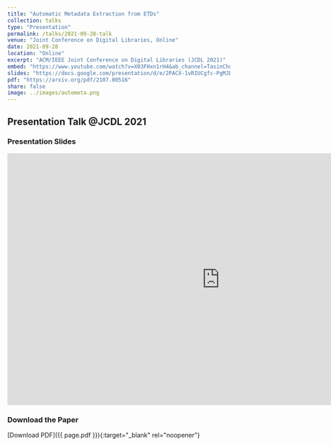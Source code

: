 ```yaml
---
title: "Automatic Metadata Extraction from ETDs"
collection: talks
type: "Presentation"
permalink: /talks/2021-09-28-talk
venue: "Joint Conference on Digital Libraries, Online"
date: 2021-09-28
location: "Online"
excerpt: "ACM/IEEE Joint Conference on Digital Libraries (JCDL 2021)"
embed: "https://www.youtube.com/watch?v=X03FHxn1rH4&ab_channel=TasinChoudhury"
slides: "https://docs.google.com/presentation/d/e/2PACX-1vRIUCgfc-PgMJD2IoDR8KRHGzRcNUUAHfWsBAWA2MFWVYcbwZZ02_YJR7HX697iRVKPlemJMn81SDYs/pub?start=false&loop=false&delayms=3000"  # Use 'embed' link for slides
pdf: "https://arxiv.org/pdf/2107.00516"
share: false
image: ../images/autometa.png
---
```


## Presentation Talk @JCDL 2021

### Presentation Slides

<iframe src="https://docs.google.com/presentation/d/e/2PACX-1vRIUCgfc-PgMJD2IoDR8KRHGzRcNUUAHfWsBAWA2MFWVYcbwZZ02_YJR7HX697iRVKPlemJMn81SDYs/embed?start=false&loop=false&delayms=3000" frameborder="0" width="960" height="569" allowfullscreen="true" mozallowfullscreen="true" webkitallowfullscreen="true"></iframe>

### Download the Paper

[Download PDF]({{ page.pdf }}){:target="_blank" rel="noopener"}

